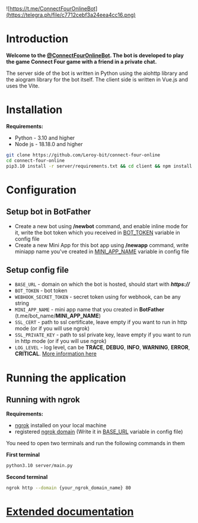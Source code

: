 ![https://t.me/ConnectFourOnlineBot](https://telegra.ph/file/c7712cebf3a24eea4cc16.png)

# Introduction

**Welcome to the [@ConnectFourOnlineBot](https://t.me/ConnectFourOnlineBot). The bot is developed to play the game Connect Four game with a friend in a private chat.**

The server side of the bot is written in Python using the aiohttp library and the aiogram library for the bot itself. The client side is written in Vue.js and uses the Vite.


# Installation

**Requirements:**
- Python - 3.10 and higher
- Node js - 18.18.0 and higher

```bash
git clone https://github.com/Leroy-bit/connect-four-online
cd connect-four-online
pip3.10 install -r server/requirements.txt && cd client && npm install && npm run build && cd ..
```


# Configuration

## Setup bot in BotFather
- Create a new bot using **/newbot** command, and enable inline mode for it, write the bot token which you received in [BOT_TOKEN](#setup-config-file) variable in config file
- Create a new Mini App for this bot app using **/newapp** command, write miniapp name you've created in [MINI_APP_NAME](#setup-config-file) variable in config file

## Setup config file
- `BASE_URL` - domain on which the bot is hosted, should start with _**https://**_
- `BOT_TOKEN` - bot token
- `WEBHOOK_SECRET_TOKEN` - secret token using for webhook, can be any string
- `MINI_APP_NAME` - mini app name that you created in **BotFather** (t.me/bot_name/**MINI_APP_NAME**)
- `SSL_CERT` - path to ssl certificate, leave empty if you want to run in http mode (or if you will use ngrok)
- `SSL_PRIVATE_KEY` - path to ssl private key, leave empty if you want to run in http mode (or if you will use ngrok)
- `LOG_LEVEL` - log level, can be **TRACE**, **DEBUG**, **INFO**, **WARNING**, **ERROR**, **CRITICAL**. [More information here](https://betterstack.com/community/guides/logging/loguru/#exploring-log-levels-in-loguru)


# Running the application

## Running with ngrok

**Requirements:**
- [ngrok](https://ngrok.com/download) installed on your local machine
- registered [ngrok domain](https://ngrok.com/docs/guides/how-to-set-up-a-custom-domain/) (Write it in [BASE_URL](#setup-config-file) variable in config file)

You need to open two terminals and run the following commands in them

**First terminal**
```bash
python3.10 server/main.py
```

**Second terminal**
```bash
ngrok http --domain {your_ngrok_domain_name} 80
```

# [Extended documentation](https://leroy-bit.github.io/connect-four-online)







